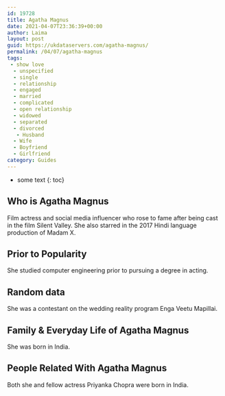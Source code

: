 ```yaml
---
id: 19728
title: Agatha Magnus
date: 2021-04-07T23:36:39+00:00
author: Laima
layout: post
guid: https://ukdataservers.com/agatha-magnus/
permalink: /04/07/agatha-magnus
tags:
 - show love
  - unspecified
  - single
  - relationship
  - engaged
  - married
  - complicated
  - open relationship
  - widowed
  - separated
  - divorced
   - Husband
  - Wife
  - Boyfriend
  - Girlfriend
category: Guides
---
```


* some text
{: toc}


## Who is Agatha Magnus
                  
                  
                  
Film actress and social media influencer who rose to fame after being cast in the film Silent Valley. She also starred in the 2017 Hindi language production of Madam X.
                  
              
            
              
            
                
                
                
## Prior to Popularity
                  
                  
                  
She studied computer engineering prior to pursuing a degree in acting. 
                  
              
            
              
            
                
                
                
## Random data
                  
                  
                  
She was a contestant on the wedding reality program Enga Veetu Mapillai.
                  
              
            
              
            
                
                
                
## Family & Everyday Life of Agatha Magnus
                  
                  
                  
She was born in India.
                  
              
            
              
            
                
                
                
## People Related With Agatha Magnus
                  
                  
                  
Both she and fellow actress Priyanka Chopra were born in India. 
                  
              
            
              
            
                
              
            
              
              
            
            
              
            
          
          
          
